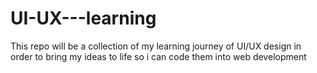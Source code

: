 # UI-UX---learning
This repo will be a collection of my learning journey of UI/UX design in order to bring my ideas to life so i can code them into web development
